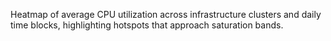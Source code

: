 Heatmap of average CPU utilization across infrastructure clusters and daily time blocks, highlighting hotspots that approach saturation bands.
